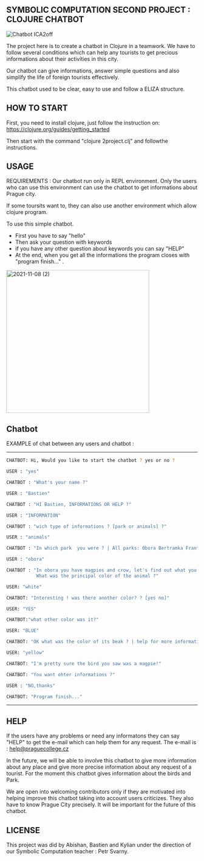 ## SYMBOLIC COMPUTATION SECOND PROJECT : CLOJURE CHATBOT
                                                         
![Chatbot ICA2off](https://user-images.githubusercontent.com/92035726/142901836-b3dbb50e-fa25-4c8a-b0ac-e94064612aa1.png)




The project here  is to create a chatbot in Clojure in a teamwork.
We have to follow several conditions which can help any tourists to get precious informations about their activities in this city. 

Our chatbot can give informations, answer simple questions and also simplify the life of foreign tourists effectively.

This chatbot used to be clear, easy to use and follow a ELIZA structure.



## HOW TO START

First, you need to install clojure, just follow the instruction on: https://clojure.org/guides/getting_started

Then start with the command "clojure 2project.clj" and followthe instructions.

## USAGE

REQUIREMENTS : Our chatbot run only in REPL environment.
Only the users who can use this environment can use the chatbot to get informations about Prague city.

If some toursits want to, they can also use another environment which allow clojure program.

To use this simple chatbot.
   -  First you have to say "hello"
   - Then ask your question with keywords
   - if you have any other question about keywords you can say "HELP"
   - At the end, when you get all the informations the program closes with "program finish..." . 
   
   






<img width="376" alt="2021-11-08 (2)" src="https://user-images.githubusercontent.com/92300609/140785349-ae27717b-1b65-4213-854c-988da81f1490.png">









## Chatbot 


EXAMPLE of chat between any users and chatbot :

_____________________________________________

```bash 
CHATBOT: Hi, Would you like to start the chatbot ? yes or no ?

USER : "yes"

CHATBOT : "What's your name ?"

USER : "Bastien"

CHATBOT : "HI Bastien, INFORMATIONS OR HELP ?"

USER : "INFORMATION"

CHATBOT : "wich type of informations ? [park or animals] ?"

USER : "animals" 

CHATBOT : "In which park  you were ? | All parks: Obora Bertramka Frantiskanska Kampa ?"

USER : "obora"

CHATBOT : "In obora you have magpies and crow, let's find out what you saw!
           What was the principal color of the animal ?" 

USER: "white"

CHATBOT: "Interesting ! was there another color? ? [yes no]" 

USER: "YES"

CHATBOT:"what other color was it?"

USER: "BLUE"

CHATBOT: "OK what was the color of its beak ? | help for more information"

USER: "yellow"

CHATBOT: "I'm pretty sure the bird you saw was a magpie!"

CHATBOT: "You want ohter informations ?"

USER : "NO,thanks"

CHATBOT: "Program finish..."
```
___________________________________________

## HELP

If the users have any problems or need any informatons they can say "HELP" to get the e-mail which can help them for any request.
The e-mail is : help@praguecollege.cz

In the future, we will be able to involve this chatbot to give more information about any place and give more precise information about any request of a tourist. For the moment this chatbot gives information about the birds and Park. 

We are open into welcoming contributors only if they are motivated into helping improve this chatbot taking into account users criticizes.
They also have to know Prague City precisely. It will be important for the future of this chatbot.


## LICENSE


This project was did by Abishan, Bastien and Kylian under the direction of our Symbolic Computation teacher : Petr Svarny.




